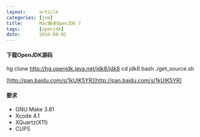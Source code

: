 ```yaml
---
layout:     article
categories: [jvm]
title:      Mac编译OpenJDK 7
tags:       [openjdk]
date:       2016-08-02
---
```


#### 下载OpenJDK源码


hg clone http://hg.openjdk.java.net/jdk8/jdk8
cd jdk8
bash ./get_source.sh

[http://pan.baidu.com/s/1kUIK5YR](http://pan.baidu.com/s/1kUIK5YR)

#### 要求

* GNU Make 3.81
* Xcode 4.1
* XQuartz(X11)
* CUPS
